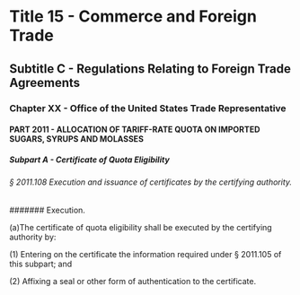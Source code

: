 
# Title 15 - Commerce and Foreign Trade
## Subtitle C - Regulations Relating to Foreign Trade Agreements
### Chapter XX - Office of the United States Trade Representative
#### PART 2011 - ALLOCATION OF TARIFF-RATE QUOTA ON IMPORTED SUGARS, SYRUPS AND MOLASSES
##### Subpart A - Certificate of Quota Eligibility
###### § 2011.108 Execution and issuance of certificates by the certifying authority.
####### Execution.

(a)The certificate of quota eligibility shall be executed by the certifying authority by:

(1) Entering on the certificate the information required under § 2011.105 of this subpart; and

(2) Affixing a seal or other form of authentication to the certificate.
